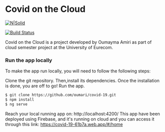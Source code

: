 # Covid on the Cloud

[![N|Solid](https://www.eurecom.fr/themes/custom/eurecom/images/EURECOM_logo_250x118.png)](https://www.eurecom.fr/en)

[![Build Status](https://travis-ci.org/joemccann/dillinger.svg?branch=master)](https://www.eurecom.fr/en)

Covid on the Cloud is a project developed by Oumayma Amiri as part of cloud semester project at the University of Eurecom.

### Run the app locally

To make the app run locally, you will need to follow the following steps:

Clone the git repository. Then,install its dependencies. Once the installation is done, you are off to go! Run the app.

```sh
$ git clone https://github.com/oumari/covid-19.git
$ npm install
$ ng serve
```

Reach your local running app on: http://localhost:4200/
This app have been deployed using Firebase, and it's running on cloud and you can access it through this link: https://covid-19-61b7a.web.app/#/home
